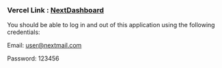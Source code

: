 ### Vercel Link : [NextDashboard](https://nextjs-dashboard-nu-three-81.vercel.app/)

You should be able to log in and out of this application using the following credentials:

Email: user@nextmail.com

Password: 123456
